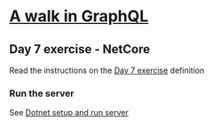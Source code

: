 # [A walk in GraphQL](/README.md)

## Day 7 exercise - NetCore

Read the instructions on the [Day 7 exercise](../day_07.md#exercise) definition

### Run the server

 See [Dotnet setup and run server](../../../setup/netcore.md)
